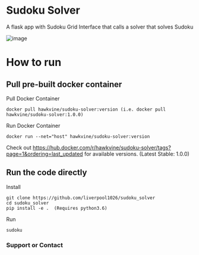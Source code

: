 # Sudoku Solver
A flask app with Sudoku Grid Interface that calls a solver that solves Sudoku

![image](https://user-images.githubusercontent.com/29122286/118388219-77565c80-b666-11eb-9885-73f3ecc15737.png)

# How to run

## Pull pre-built docker container

Pull Docker Container
```
docker pull hawkvine/sudoku-solver:version (i.e. docker pull hawkvine/sudoku-solver:1.0.0)
```

Run Docker Container
```
docker run --net="host" hawkvine/sudoku-solver:version
```

Check out https://hub.docker.com/r/hawkvine/sudoku-solver/tags?page=1&ordering=last_updated for available versions. (Latest Stable: 1.0.0)

## Run the code directly

Install
```
git clone https://github.com/liverpool1026/sudoku_solver
cd sudoku_solver
pip install -e .  (Requires python3.6)
```

Run
```
sudoku
```

### Support or Contact

